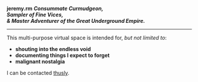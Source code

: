 **jeremy.rm**
***Consummate Curmudgeon,***  
***Sampler of Fine Vices,***  
***& Master Adventurer of the Great Underground Empire.***

***

This multi-purpose virtual space is intended for, *but not limited to*:

- **shouting into the endless void**
- **documenting things I expect to forget**
- **malignant nostalgia**

I can be contacted [thusly](mailto:jeremy.rm@01001010.net?subject=Hi!).
